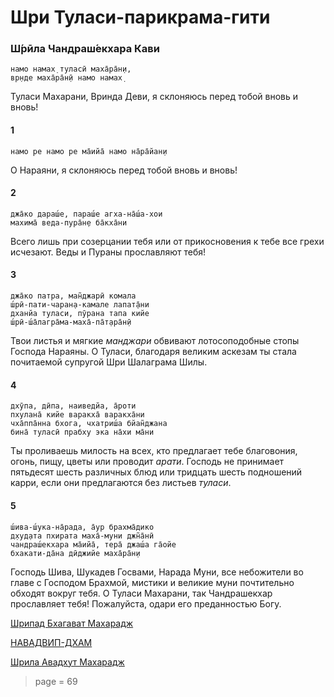 # Шри Туласи-парикрама-гити

### Ш́рӣла Чандраш́екхара Кави

    намо намах̣ туласӣ маха̄ра̄н̣и,
    вр̣нде маха̄ра̄н̣ӣ намо намах̣

Туласи Махарани, Вринда Деви, я склоняюсь перед тобой вновь и вновь!

#### 1

    намо ре намо ре ма̄ийа̄ намо на̄ра̄йан̣и

О Нараяни, я склоняюсь перед тобой вновь и вновь!

#### 2

    джа̄ко дараш́е, параш́е агха-на̄ш́а-хои
    махима̄ веда-пура̄н̣е ба̄кха̄ни

Всего лишь при созерцании тебя или от прикосновения к тебе все грехи исчезают. Веды и Пураны прославляют тебя!

#### 3

    джа̄ко патра, ман̃джарӣ комала
    ш́рӣ-пати-чаран̣а-камале лапат̣а̄ни
    дханйа туласи, пӯрана тапа кийе
    ш́рӣ-ш́а̄лагра̄ма-маха̄-па̄т̣ара̄н̣ӣ

Твои листья и мягкие *манджари* обвивают лотосоподобные стопы Господа Нараяны. О Туласи, благодаря великим аскезам ты стала почитаемой супругой Шри Шалаграма Шилы.

#### 4

    дхӯпа, дӣпа, наиведйа, а̄роти
    пхулана̄ кийе варакха̄ варакха̄ни
    чха̄ппа̄нна бхога, чхатриш́а бйан̃джана
    бина̄ туласӣ прабху эка на̄хи ма̄ни

Ты проливаешь милость на всех, кто предлагает тебе благовония, огонь, пищу, цветы или проводит *арати*. Господь не принимает пятьдесят шесть различных блюд или тридцать шесть подношений карри, если они предлагаются без листьев *туласи*.

#### 5

    ш́ива-ш́ука-на̄рада, а̄ур брахма̄дико
    д̣худ̣ата пхирата маха̄-муни джн̃а̄нӣ
    чандраш́екхара ма̄ийа̄, тера̄ джаш́а га̄ойе
    бхакати-да̄на дӣджийе маха̄ра̄н̣и

Господь Шива, Шукадев Госвами, Нарада Муни, все небожители во главе с Господом Брахмой, мистики и великие муни почтительно обходят вокруг тебя. О Туласи Махарани, так Чандрашекхар прославляет тебя! Пожалуйста, одари его преданностью Богу.


[Шрипад Бхагават Махарадж](https://soundcloud.com/huron/zyduuvl10hcp)

[НАВАДВИП-ДХАМ](https://soundcloud.com/bharatimaharaj/navadwip-scsm-kobe-sri)

[Шрила Авадхут Махарадж](https://soundcloud.com/bharatimaharaj/avadxut-maxaradzh-shri-tulasi)


> page = 69
